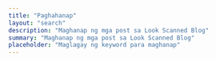 ```yaml
---
title: "Paghahanap"
layout: "search"
description: "Maghanap ng mga post sa Look Scanned Blog"
summary: "Maghanap ng mga post sa Look Scanned Blog"
placeholder: "Maglagay ng keyword para maghanap"
---
```

